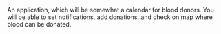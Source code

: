 An application, which will be somewhat a calendar for blood donors. You will be able to set notifications, add donations, and check on map where blood can be donated.

